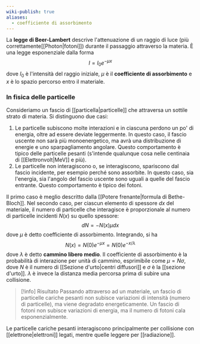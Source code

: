 ```yaml
---
wiki-publish: true
aliases:
  - coefficiente di assorbimento
---
```

La **legge di Beer-Lambert** descrive l'attenuazione di un raggio di luce (più correttamente[[Photon|fotoni]]) durante il passaggio attraverso la materia. È una legge esponenziale dalla forma
$$I=I_{0}e^{-\mu x}$$
dove $I_{0}$ è l'intensità del raggio iniziale, $\mu$ è il **coefficiente di assorbimento** e $x$ è lo spazio percorso entro il materiale.
### In fisica delle particelle
Consideriamo un fascio di [[particella|particelle]] che attraversa un sottile strato di materia. Si distinguono due casi:
1. Le particelle subiscono molte interazioni e in ciascuna perdono un po' di energia, oltre ad essere deviate leggermente. In questo caso, il fascio uscente non sarà più monoenergetico, ma avrà una distribuzione di energie e uno sparpagliamento angolare. Questo comportamento è tipico delle particelle pesanti (s'intende qualunque cosa nelle centinaia di [[Elettronvolt|MeV]] e più).
2. Le particelle non interagiscono o, se interagiscono, spariscono dal fascio incidente, per esempio perché sono assorbite. In questo caso, sia l'energia, sia l'angolo del fascio uscente sono uguali a quelle del fascio entrante. Questo comportamento è tipico dei fotoni.

Il primo caso è meglio descritto dalla [[Potere frenante|formula di Bethe-Bloch]]. Nel secondo caso, per ciascun elemento di spessore $dx$ del materiale, il numero di particelle che interagisce è proporzionale al numero di particelle incidenti $N(x)$ su quello spessore:
$$dN=-N(x)\mu dx$$
dove $\mu$ è detto coefficiente di assorbimento. Integrando, si ha
$$N(x)=N(0)e^{-\mu x}=N(0)e^{- x/\lambda}$$
dove $\lambda$ è detto **cammino libero medio**. Il coefficiente di assorbimento è la probabilità di interazione per unità di cammino, esprimibile come $\mu=N\sigma$, dove $N$ è il numero di [[Sezione d'urto|centri diffusori]] e $\sigma$ è la [[sezione d'urto]]. $\lambda$ è invece la distanza media percorsa prima di subire una collisione.

> [!info] Risultato
> Passando attraverso ad un materiale, un fascio di particelle cariche pesanti non subisce variazioni di intensità (numero di particelle), ma viene degradato energeticamente. Un fascio di fotoni non subisce variazioni di energia, ma il numero di fotoni cala esponenzialmente.

Le particelle cariche pesanti interagiscono principalmente per collisione con [[elettrone|elettroni]] legati, mentre quelle leggere per [[radiazione]].